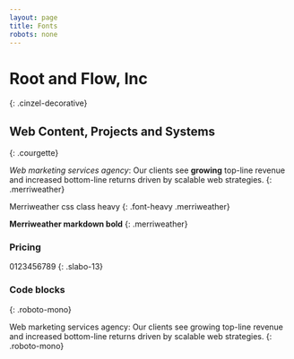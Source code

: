```yaml
---
layout: page
title: Fonts
robots: none
---
```


# Root and Flow, Inc
{: .cinzel-decorative}

## Web Content, Projects and Systems
{: .courgette}

_Web marketing services agency_: Our clients see **growing** top-line revenue and increased bottom-line returns driven by scalable web strategies.
{: .merriweather}

Merriweather css class heavy
{: .font-heavy .merriweather}

**Merriweather markdown bold**
{: .merriweather}

### Pricing

0123456789
{: .slabo-13}

### Code blocks
{: .roboto-mono}

Web marketing services agency: Our clients see growing top-line revenue and increased bottom-line returns driven by scalable web strategies.
{: .roboto-mono}
